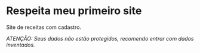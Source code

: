 # Respeita meu primeiro site
Site de receitas com cadastro.

_ATENÇÃO: Seus dados não estão protegidos, recomendo entrar com dados inventados._
